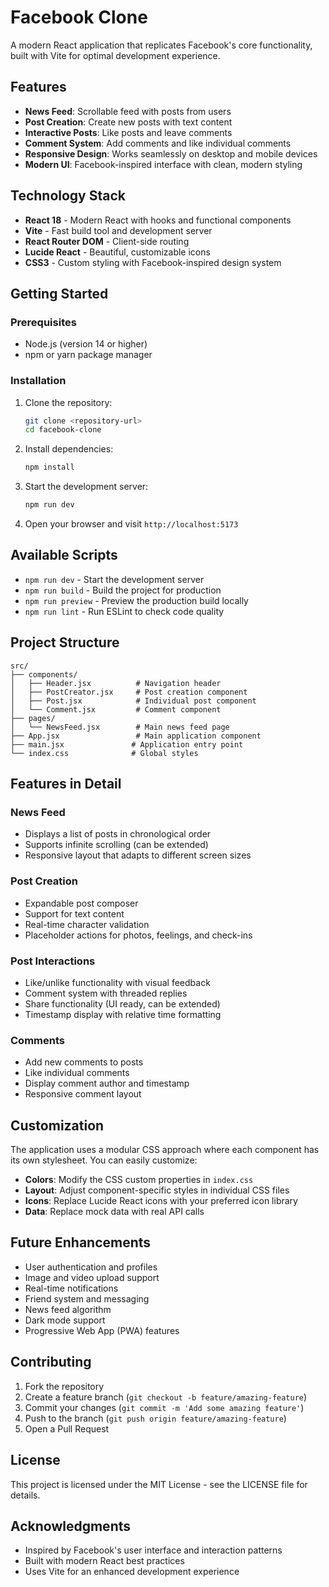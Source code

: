 # Facebook Clone

A modern React application that replicates Facebook's core functionality, built with Vite for optimal development experience.

## Features

- **News Feed**: Scrollable feed with posts from users
- **Post Creation**: Create new posts with text content
- **Interactive Posts**: Like posts and leave comments
- **Comment System**: Add comments and like individual comments
- **Responsive Design**: Works seamlessly on desktop and mobile devices
- **Modern UI**: Facebook-inspired interface with clean, modern styling

## Technology Stack

- **React 18** - Modern React with hooks and functional components
- **Vite** - Fast build tool and development server
- **React Router DOM** - Client-side routing
- **Lucide React** - Beautiful, customizable icons
- **CSS3** - Custom styling with Facebook-inspired design system

## Getting Started

### Prerequisites

- Node.js (version 14 or higher)
- npm or yarn package manager

### Installation

1. Clone the repository:
   ```bash
   git clone <repository-url>
   cd facebook-clone
   ```

2. Install dependencies:
   ```bash
   npm install
   ```

3. Start the development server:
   ```bash
   npm run dev
   ```

4. Open your browser and visit `http://localhost:5173`

## Available Scripts

- `npm run dev` - Start the development server
- `npm run build` - Build the project for production
- `npm run preview` - Preview the production build locally
- `npm run lint` - Run ESLint to check code quality

## Project Structure

```
src/
├── components/
│   ├── Header.jsx          # Navigation header
│   ├── PostCreator.jsx     # Post creation component
│   ├── Post.jsx            # Individual post component
│   └── Comment.jsx         # Comment component
├── pages/
│   └── NewsFeed.jsx        # Main news feed page
├── App.jsx                 # Main application component
├── main.jsx               # Application entry point
└── index.css              # Global styles
```

## Features in Detail

### News Feed
- Displays a list of posts in chronological order
- Supports infinite scrolling (can be extended)
- Responsive layout that adapts to different screen sizes

### Post Creation
- Expandable post composer
- Support for text content
- Real-time character validation
- Placeholder actions for photos, feelings, and check-ins

### Post Interactions
- Like/unlike functionality with visual feedback
- Comment system with threaded replies
- Share functionality (UI ready, can be extended)
- Timestamp display with relative time formatting

### Comments
- Add new comments to posts
- Like individual comments
- Display comment author and timestamp
- Responsive comment layout

## Customization

The application uses a modular CSS approach where each component has its own stylesheet. You can easily customize:

- **Colors**: Modify the CSS custom properties in `index.css`
- **Layout**: Adjust component-specific styles in individual CSS files
- **Icons**: Replace Lucide React icons with your preferred icon library
- **Data**: Replace mock data with real API calls

## Future Enhancements

- User authentication and profiles
- Image and video upload support
- Real-time notifications
- Friend system and messaging
- News feed algorithm
- Dark mode support
- Progressive Web App (PWA) features

## Contributing

1. Fork the repository
2. Create a feature branch (`git checkout -b feature/amazing-feature`)
3. Commit your changes (`git commit -m 'Add some amazing feature'`)
4. Push to the branch (`git push origin feature/amazing-feature`)
5. Open a Pull Request

## License

This project is licensed under the MIT License - see the LICENSE file for details.

## Acknowledgments

- Inspired by Facebook's user interface and interaction patterns
- Built with modern React best practices
- Uses Vite for an enhanced development experience
